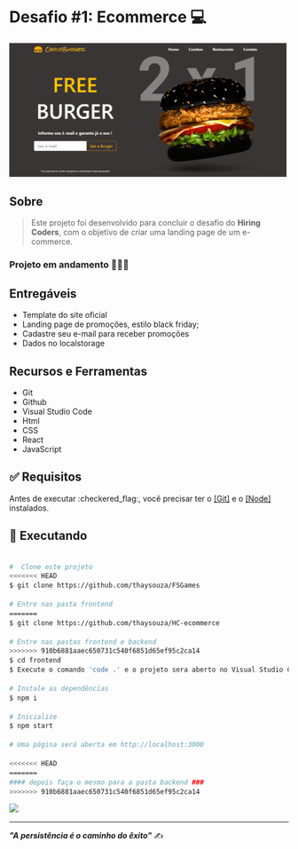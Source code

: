 <h1>Desafio #1: Ecommerce 💻</h1>


<img src="frontend/src/img/img1-index.PNG" width="500">


## Sobre

> Este projeto foi desenvolvido para concluir o desafio do **Hiring Coders**, com o objetivo de criar uma landing page de um e-commerce.

### Projeto em andamento 🚀👩‍💻

## Entregáveis

* Template do site oficial <br>
* Landing page de promoções, estilo black friday; <br>
* Cadastre seu e-mail para receber promoções <br>
* Dados no localstorage

## Recursos e Ferramentas 

* Git<br>
* Github<br>
* Visual Studio Code<br>
* Html<br>
* CSS<br>
* React<br>
* JavaScript


## :white_check_mark: Requisitos

<p>Antes de executar :checkered_flag:, você precisar ter o <a href="https://git-scm.com">[Git]</a> e o <a href="https://nodejs.org/pt-br/download/">[Node]</a> instalados.</p>

## :checkered_flag: Executando

```bash

#  Clone este projeto
<<<<<<< HEAD
$ git clone https://github.com/thaysouza/FSGames

# Entre nas pasta frontend
=======
$ git clone https://github.com/thaysouza/HC-ecommerce

# Entre nas pastas frontend e backend
>>>>>>> 910b6881aaec650731c540f6851d65ef95c2ca14
$ cd frontend
$ Execute o comando 'code .' e o projeto sera aberto no Visual Studio Code

# Instale as dependências
$ npm i

# Inicialize
$ npm start

# Uma página será aberta em http://localhost:3000

<<<<<<< HEAD
=======
#### depois faça o mesmo para a pasta backend ###
>>>>>>> 910b6881aaec650731c540f6851d65ef95c2ca14

```




 <a href="https://www.linkedin.com/in/tayane-souza/" target="_blank"><img src="https://img.shields.io/badge/-LinkedIn-%230077B5?style=for-the-badge&logo=linkedin&logoColor=white" target="_blank"></a> 

<hr>

***"A persistência é o caminho do êxito"*** ✍️
